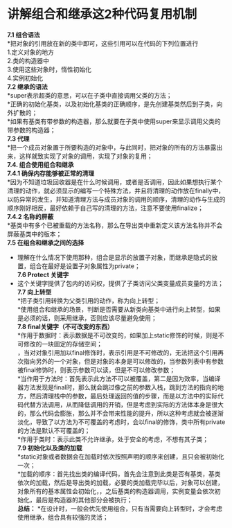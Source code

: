 # 讲解组合和继承这2种代码复用机制
**7.1 组合语法**<br>
*把对象的引用放在新的类中即可，这些引用可以在代码的下列位置进行<br>
1.定义对象的地方<br>
2.类的构造器中<br>
3.使用这些对象时，惰性初始化<br>
4.实例初始化<br>
**7.2 继承的语法**<br>
*super表示超类的意思，可以在子类中直接调用父类的方法；<br>
*正确的初始化基类，以及初始化基类的正确顺序，是先创建基类然后到子类，向外扩散的；<br>
*如果有基类有带参数的构造器，那么就要在子类中使用super来显示调用父类的带参数的构造器；<br>
**7.3 代理**<br>
*把一个成员对象置于所要构造的对象中，与此同时，把对象的所有的方法暴露出来，这样就致实现了对象的调用，实现了对象的复用；<br>
**7.4. 组合使用组合和继承**<br>
**7.4.1 确保内存能够被正常的清理**<br>
*因为不知道垃圾回收器是在什么时候调用，或者是否调用，因此如果想执行某个清理的动作，就必须显示的编写一个特殊方法，并且将清理的动作放在finally中，以防异常的发生，并知道清理方法与成员对象的调用的顺序，清理的动作与生成的顺序刚好相反，最好依赖于自己写的清理的方法，注意不要使用finalize；<br>
**7.4.2 名称的屏蔽**<br>
*基类中有多个已被重载的方法名称，那么在导出类中重新定义该方法名称并不会屏蔽基类中的版本；<br>
**7.5 在组合和继承之间的选择**<br>
* 理解在什么情况下使用那种，组合是显示的放置子对象，而继承是隐式的放置，组合在最好是设置子对象属性为private；<br>
**7.6 Protect 关键字**<br>
* 这个关键字提供了包内的访问权，提供了子类访问父类变量成员变量的方法；<br>
**7.7 向上转型**<br>
*把子类引用转换为父类引用的动作，称为向上转型；<br>
*使用组合和继承的场景，判断是否需要从新类向基类中进行向上转型，如果是必须的话，则采用继承，否则应该尽量避免使用；<br>
**7.8 final关键字（不可改变的东西）**<br>
*作用于数据时：表示数据是不可改变的，如果加上static修饰的时候，则是不可修改的一块固定的存储空间；<br>
，当对对象引用加以final修饰时，表示引用是不可修改的，无法把这个引用再次指向另外的一个对象，但是对象的本身是可以修改的，当参数列表中有参数被final修饰时，则表示参数可以读，但是不可以修改参数；<br>
*当作用于方法时：首先表示此方法不可以被覆盖，第二是因为效率，当编译器方法发现是final时，那么就会跳过像之前的参数入栈，跳到方法的指向的地方，然后清理栈中的参数，最后处理返回的值的步骤，而是以方法中的实际代码代替方法调用，从而降低调用的开销，但是考虑到实际的方法体本身是很大的，那么代码会膨胀，那么并不会带来性能的提升，所以这种考虑就会被逐渐淡化，导致了以方法为不可覆盖的考虑时，会以final的修饰，类中所有private的方法是默认不可覆盖的；<br>
*作用于类时：表示此类不允许继承，处于安全的考虑，不想有其子类；<br>
**7.9 初始化以及类的加载**<br>
*static对象或者数据会在加载时依次按照声明的顺序来创建，且只会被初始化一次；<br>
*加载的顺序：首先找出类的编译代码，首先会注意到此类是否有基类，基类依次的加载，然后是导出类的加载，必要的类加载完毕以后，对象可以创建，对象所有的基本属性会初始化，，之后基类的构造器调用，实例变量会依次初始化，最后是构造器的其他部分会被执行；<br>
**总结：**
*在设计时，一般会优先使用组合，只有当需要向上转型时，才会考虑使用继承，组合具有较强的灵活；<br>